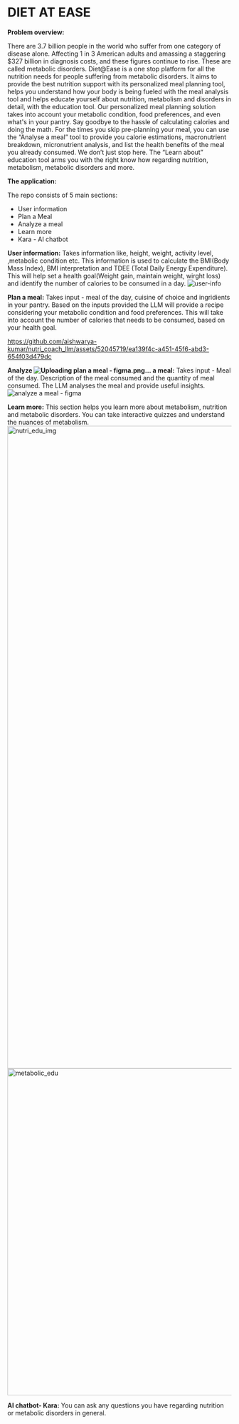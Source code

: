 # DIET AT EASE

 **Problem overview:**

There are 3.7 billion people in the world who suffer from one category of disease alone. Affecting 1 in 3 American adults and amassing a staggering $327 billion in diagnosis costs, and these figures continue to rise. 
These are called metabolic disorders. 
Diet@Ease is a one stop platform for all the nutrition needs for people suffering from metabolic disorders.
It aims to provide the best nutrition support with its personalized meal planning tool, helps you understand how your body is being fueled with the meal analysis tool and helps educate yourself about nutrition, metabolism and disorders in detail, with the education tool.
Our personalized meal planning solution takes into account your metabolic condition, food preferences, and even what's in your pantry. Say goodbye to the hassle of calculating calories and doing the math.
For the times you skip pre-planning your meal, you can use the “Analyse a meal” tool to provide you calorie estimations, macronutrient breakdown, micronutrient analysis, and list the health benefits of the meal you already consumed. We don’t just stop here. The “Learn about” education tool arms you with the right know how regarding nutrition, metabolism, metabolic disorders and more.

**The application:**

The repo consists of 5 main sections:
* User information
* Plan a Meal
* Analyze a meal
* Learn more
* Kara - AI chatbot

**User information:** Takes information like, height, weight, activity level, ,metabolic condition etc. This information is used to calculate the BMI(Body Mass Index), BMI interpretation and TDEE (Total Daily Energy Expenditure). This will help set a health goal(Weight gain, maintain weight, wirght loss) and identify the number of calories to be consumed in a day.
![user-info](https://github.com/aishwarya-kumar/nutri_coach_llm/assets/52045719/9222fe95-cf48-4f4a-9bd2-17775fa3191f)

**Plan a meal:** Takes input - meal of the day, cuisine of choice and ingridients in your pantry. Based on the inputs provided the LLM will provide a recipe considering your metabolic condition and food preferences. This will take into account the number of calories that needs to be consumed, based on your health goal.

https://github.com/aishwarya-kumar/nutri_coach_llm/assets/52045719/ea139f4c-a451-45f6-abd3-654f03d479dc


**Analyze ![Uploading plan a meal - figma.png…]()
a meal:** Takes input - Meal of the day. Description of the meal consumed and the quantity of meal consumed. The LLM analyses the meal and provide useful insights. 
![analyze a meal - figma](https://github.com/aishwarya-kumar/nutri_coach_llm/assets/52045719/7d6ef960-fe90-45d0-8e2a-fcdb6c465569)

**Learn more:** This section helps you learn more about metabolism, nutrition and metabolic disorders. You can take interactive quizzes and understand the nuances of metabolism. 
<img width="1440" alt="nutri_edu_img" src="https://github.com/aishwarya-kumar/nutri_coach_llm/assets/52045719/967b165d-8e40-4b0c-98ee-53d6be689c3d">
<img width="733" alt="metabolic_edu" src="https://github.com/aishwarya-kumar/nutri_coach_llm/assets/52045719/8bae58b9-ec54-4b40-ae86-ce6f965b4dc2">

**AI chatbot- Kara:** You can ask any questions you have regarding nutrition or metabolic disorders in general.

